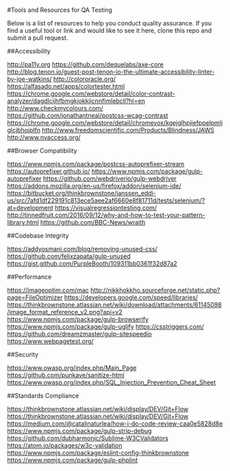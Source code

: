 #Tools and Resources for QA Testing

Below is a list of resources to help you conduct quality assurance. If you find a useful tool or link and would like to see it here, clone this repo and submit a pull request.

##Accessibility

http://pa11y.org
https://github.com/dequelabs/axe-core
http://blog.tenon.io/guest-post-tenon-io-the-ultimate-accessibility-linter-by-joe-watkins/
http://colororacle.org/
https://alfasado.net/apps/colortester.html
https://chrome.google.com/webstore/detail/color-contrast-analyzer/dagdlcijhfbmgkjokkjicnnfimlebcll?hl=en
http://www.checkmycolours.com/
https://github.com/jonathantneal/postcss-wcag-contrast
https://chrome.google.com/webstore/detail/chromevox/kgejglhpjiefppelpmljglcjbhoiplfn
http://www.freedomscientific.com/Products/Blindness/JAWS
http://www.nvaccess.org/

##Browser Compatibility

https://www.npmjs.com/package/postcss-autoprefixer-stream
https://autoprefixer.github.io/
https://www.npmjs.com/package/gulp-autoprefixer
https://github.com/webdriverio/gulp-webdriver
https://addons.mozilla.org/en-us/firefox/addon/selenium-ide/
https://bitbucket.org/thinkbrownstone/janssen_eddi-us/src/7afd1df229191c813ece5aee2af6660e8f81711d/tests/selenium/?at=development
https://visualregressiontesting.com/
http://tinnedfruit.com/2016/09/12/why-and-how-to-test-your-pattern-library.html
https://github.com/BBC-News/wraith

##Codebase Integrity

https://addyosmani.com/blog/removing-unused-css/
https://github.com/felixzapata/gulp-unused
https://gist.github.com/PurpleBooth/109311bb0361f32d87a2

##Performance

https://imageoptim.com/mac
http://nikkhokkho.sourceforge.net/static.php?page=FileOptimizer
https://developers.google.com/speed/libraries/
https://thinkbrownstone.atlassian.net/wiki/download/attachments/61145098/image_format_reference_v2.png?api=v2
https://www.npmjs.com/package/gulp-browserify
https://www.npmjs.com/package/gulp-uglify
https://csstriggers.com/
https://github.com/dreamzmaster/gulp-sitespeedio
https://www.webpagetest.org/

##Security

https://www.owasp.org/index.php/Main_Page
https://github.com/punkave/sanitize-html
https://www.owasp.org/index.php/SQL_Injection_Prevention_Cheat_Sheet

##Standards Compliance

https://thinkbrownstone.atlassian.net/wiki/display/DEV/Git+Flow
https://thinkbrownstone.atlassian.net/wiki/display/DEV/Git+Flow
https://medium.com/@catalinaturlea/how-i-do-code-review-caa0e5828d8e
https://www.npmjs.com/package/gulp-strip-debug
https://github.com/dubharmonic/Sublime-W3CValidators
https://atom.io/packages/w3c-validation
https://www.npmjs.com/package/eslint-config-thinkbrownstone
https://www.npmjs.com/package/gulp-phplint